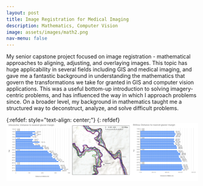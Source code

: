```yaml
---
layout: post
title: Image Registration for Medical Imaging  
description: Mathematics, Computer Vision 
image: assets/images/math2.png
nav-menu: false
---
```


My senior capstone project focused on image registration - mathematical approaches to aligning, adjusting, and overlaying images. This topic has huge applicability in several fields including GIS and medical imaging, and gave me a fantastic background in understanding the mathematics that govern the transformations we take for granted in GIS and computer vision applications. This was a useful bottom-up introduction to solving imagery-centric problems, and has influenced the way in which I approach problems since. On a broader level, my background in mathematics taught me a structured way to deconstruct, analyze, and solve difficult problems. 

{:refdef: style="text-align: center;"}
{: refdef}
![image1](/assets/images/glacier.png)
